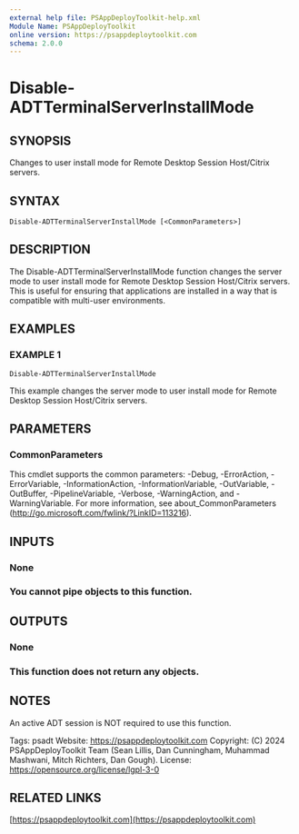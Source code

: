 ```yaml
---
external help file: PSAppDeployToolkit-help.xml
Module Name: PSAppDeployToolkit
online version: https://psappdeploytoolkit.com
schema: 2.0.0
---
```


# Disable-ADTTerminalServerInstallMode

## SYNOPSIS
Changes to user install mode for Remote Desktop Session Host/Citrix servers.

## SYNTAX

```
Disable-ADTTerminalServerInstallMode [<CommonParameters>]
```

## DESCRIPTION
The Disable-ADTTerminalServerInstallMode function changes the server mode to user install mode for Remote Desktop Session Host/Citrix servers.
This is useful for ensuring that applications are installed in a way that is compatible with multi-user environments.

## EXAMPLES

### EXAMPLE 1
```
Disable-ADTTerminalServerInstallMode
```

This example changes the server mode to user install mode for Remote Desktop Session Host/Citrix servers.

## PARAMETERS

### CommonParameters
This cmdlet supports the common parameters: -Debug, -ErrorAction, -ErrorVariable, -InformationAction, -InformationVariable, -OutVariable, -OutBuffer, -PipelineVariable, -Verbose, -WarningAction, and -WarningVariable.
For more information, see about_CommonParameters (http://go.microsoft.com/fwlink/?LinkID=113216).

## INPUTS

### None
### You cannot pipe objects to this function.
## OUTPUTS

### None
### This function does not return any objects.
## NOTES
An active ADT session is NOT required to use this function.

Tags: psadt
Website: https://psappdeploytoolkit.com
Copyright: (C) 2024 PSAppDeployToolkit Team (Sean Lillis, Dan Cunningham, Muhammad Mashwani, Mitch Richters, Dan Gough).
License: https://opensource.org/license/lgpl-3-0

## RELATED LINKS

[https://psappdeploytoolkit.com](https://psappdeploytoolkit.com)

